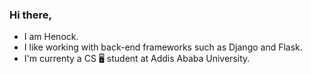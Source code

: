### Hi there,

- I am Henock.
- I like working with back-end frameworks such as Django and Flask.
- I'm currenty a CS 🖥 student at Addis Ababa University.

<!--
**henockt/henockt** is a ✨ _special_ ✨ repository because its `README.md` (this file) appears on your GitHub profile.

Here are some ideas to get you started:

- 🔭 I’m currently working on ...
- 🌱 I’m currently learning ...
- 👯 I’m looking to collaborate on ...
- 🤔 I’m looking for help with ...
- 💬 Ask me about ...
- 📫 How to reach me: ...
- 😄 Pronouns: ...
- ⚡ Fun fact: ...
-->

